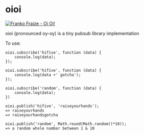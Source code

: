 # oioi
[![Franko Fraize - Oi Oi! ](https://img.youtube.com/vi/nZWlRnOvBKs/0.jpg)](https://www.youtube.com/watch?v=nZWlRnOvBKs)

oioi (pronounced oy-oy) is a tiny pubsub library implementation

To use:
```
oioi.subscribe('hifive', function (data) {
	console.log(data);
});

oioi.subscribe('hifive', function (data) {
	console.log(data +' gotcha');
});

oioi.subscribe('random', function (data) {
	console.log(data);
})

oioi.publish('hifive', 'raiseyourhands');
=> raiseyourhands
=> raiseyourhandsgotcha

oioi.publish('random', Math.round(Math.random()*10));
=> a random whole number between 1 & 10
```
